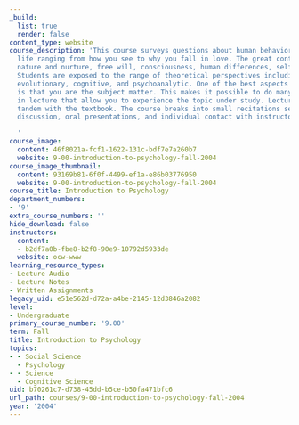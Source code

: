 ```yaml
---
_build:
  list: true
  render: false
content_type: website
course_description: 'This course surveys questions about human behavior and mental
  life ranging from how you see to why you fall in love. The great controversies:
  nature and nurture, free will, consciousness, human differences, self and society.
  Students are exposed to the range of theoretical perspectives including biological,
  evolutionary, cognitive, and psychoanalytic. One of the best aspects of Psychology
  is that you are the subject matter. This makes it possible to do many demonstrations
  in lecture that allow you to experience the topic under study. Lectures work in
  tandem with the textbook. The course breaks into small recitations sections to allow
  discussion, oral presentations, and individual contact with instructors.

  '
course_image:
  content: 46f8021a-fcf1-1622-131c-bdf7e7a260b7
  website: 9-00-introduction-to-psychology-fall-2004
course_image_thumbnail:
  content: 93169b81-6f0f-4499-ef1a-e86b03776950
  website: 9-00-introduction-to-psychology-fall-2004
course_title: Introduction to Psychology
department_numbers:
- '9'
extra_course_numbers: ''
hide_download: false
instructors:
  content:
  - b2df7a0b-fbe8-b2f8-90e9-10792d5933de
  website: ocw-www
learning_resource_types:
- Lecture Audio
- Lecture Notes
- Written Assignments
legacy_uid: e51e562d-d72a-a4be-2145-12d3846a2082
level:
- Undergraduate
primary_course_number: '9.00'
term: Fall
title: Introduction to Psychology
topics:
- - Social Science
  - Psychology
- - Science
  - Cognitive Science
uid: b70261c7-d738-45dd-b5ce-b50fa471bfc6
url_path: courses/9-00-introduction-to-psychology-fall-2004
year: '2004'
---
```

